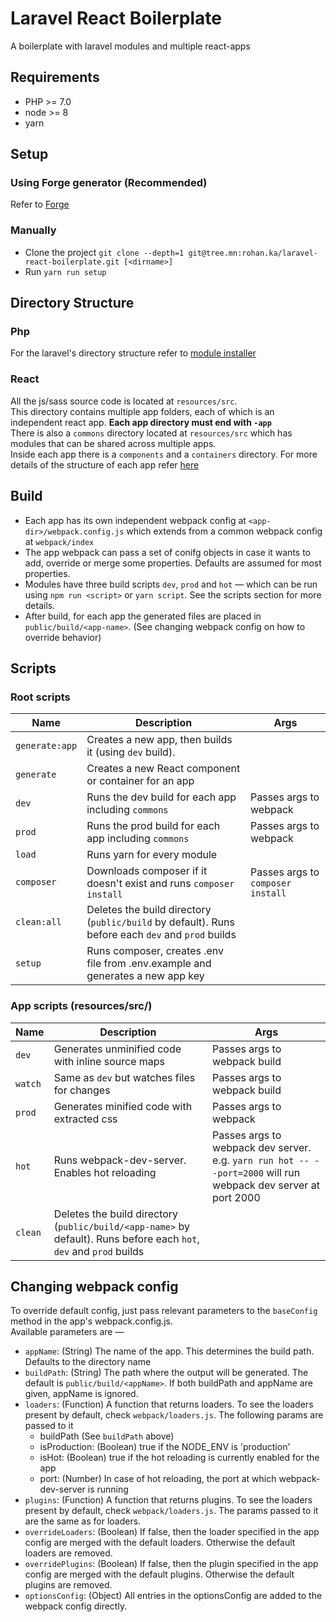# Laravel React Boilerplate

A boilerplate with laravel modules and multiple react-apps

## Requirements
 - PHP >= 7.0
 - node >= 8
 - yarn
 
## Setup

### Using Forge generator (Recommended)
 Refer to [Forge](http://tree.mn/rohan.ka/forge)

### Manually
 - Clone the project
 `git clone --depth=1 git@tree.mn:rohan.ka/laravel-react-boilerplate.git [<dirname>]`
 - Run `yarn run setup`
 
## Directory Structure

### Php
For the laravel's directory structure refer to [module installer](http://tree.mn/cm-admin/module-installer)

### React
All the js/sass source code is located at `resources/src`.  
This directory contains multiple app folders,
each of which is an independent react app. **Each app directory must end with `-app`**  
There is also a `commons` directory located at `resources/src` which has modules that can be shared across multiple apps.  
Inside each app there is a `components` and a `containers` directory.
For more details of the structure of each app refer [here](https://github.com/react-boilerplate/react-boilerplate)


  
## Build
  - Each app has its own independent webpack config at `<app-dir>/webpack.config.js` which extends from a common webpack config at `webpack/index`
  - The app webpack can pass a set of conifg objects in case it wants to add, override or merge some properties. Defaults are assumed for most properties.
  - Modules have three build scripts `dev`, `prod` and `hot` &mdash; which can be run using `npm run <script>` or `yarn script`. See the scripts section for more details.
  - After build, for each app the generated files are placed in `public/build/<app-name>`. (See changing webpack config on how to override behavior)

## Scripts

### Root scripts  
  
| Name | Description| Args |
|------|------------| --------- |
| `generate:app` | Creates a new app, then builds it (using `dev` build). | |
| `generate` | Creates a new React component or container for an app | |
| `dev`| Runs the dev build for each app including `commons` | Passes args to webpack |
| `prod`| Runs the prod build for each app including `commons` | Passes args to webpack |
| `load` | Runs yarn for every module | |
| `composer` | Downloads composer if it doesn't exist and runs `composer install`| Passes args to `composer install` |
| `clean:all` | Deletes the build directory (`public/build` by default). Runs before each `dev` and `prod` builds | |
| `setup` | Runs composer, creates .env file from .env.example and generates a new app key| | |


### App scripts (resources/src/<app>)

| Name | Description| Args |
|------|------------| --------- |
| `dev` | Generates unminified code with inline source maps | Passes args to webpack build |
| `watch` | Same as `dev` but watches files for changes | Passes args to webpack build |
| `prod`| Generates minified code with extracted css | Passes args to webpack |
| `hot` | Runs webpack-dev-server. Enables hot reloading | Passes args to webpack dev server. e.g. `yarn run hot -- --port=2000` will run webpack dev server at port 2000 |
| `clean` | Deletes the build directory (`public/build/<app-name>` by default). Runs before each `hot`, `dev` and `prod` builds | | |

## Changing webpack config

To override default config, just pass relevant parameters to the `baseConfig` method in the app's webpack.config.js.  
Available parameters are &mdash;
 -  `appName`: (String) The name of the app. This determines the build path. Defaults to the directory name
 -  `buildPath`: (String) The path where the output will be generated. The default is `public/build/<appName>`. If both buildPath and appName are given, appName is ignored.
 - `loaders`: (Function) A function that returns loaders. To see the loaders present by default, check `webpack/loaders.js`. The following params are passed to it  
   * buildPath (See `buildPath` above)
   * isProduction: (Boolean) true if the NODE_ENV is 'production'
   * isHot: (Boolean) true if the hot reloading is currently enabled for the app
   * port: (Number) In case of hot reloading, the port at which webpack-dev-server is running
 - `plugins`: (Function) A function that returns plugins. To see the loaders present by default, check `webpack/loaders.js`. The params passed to it are the same as for loaders.
 - `overrideLoaders`: (Boolean) If false, then the loader specified in the app config are merged with the default loaders. Otherwise the default loaders are removed.
 - `overridePlugins`: (Boolean) If false, then the plugin specified in the app config are merged with the default plugins. Otherwise the default plugins are removed.
 - `optionsConfig`: (Object) All entries in the optionsConfig are added to the webpack config directly.
 
